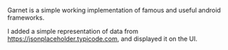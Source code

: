 Garnet is a simple working implementation of famous and useful android frameworks.

I added a simple representation of data from https://jsonplaceholder.typicode.com, and displayed it on the UI.
